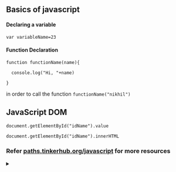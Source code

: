 ## Basics of javascript

#### Declaring a variable
```
var variableName=23
```

#### Function Declaration
```
function functionName(name){

  console.log("Hi, "+name)
  
}
```
in order to call the function `functionName("nikhil")`


## JavaScript DOM
```
document.getElementById("idName").value
```

```
document.getElementById("idName").innerHTML
```

### Refer [paths.tinkerhub.org/javascript](https://paths.tinkerhub.org/javascript/) for more resources
 
<details><summary></summary>Thank You<script async src="https://cdn.splitbee.io/sb.js"></script></details>
